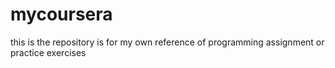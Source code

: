 # mycoursera
this is the repository is for my own reference of programming assignment or practice exercises 
